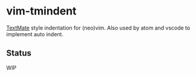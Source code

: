 # vim-tmindent

[TextMate](https://macromates.com/manual/en/appendix) style indentation for (neo)vim. Also used by atom and vscode to implement auto indent.

## Status

WIP
